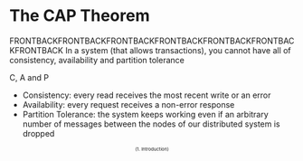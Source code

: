 # The CAP Theorem
FRONTBACKFRONTBACKFRONTBACKFRONTBACKFRONTBACKFRONTBACKFRONTBACK
In a system (that allows transactions), you cannot have all of consistency, availability and partition tolerance

C, A and P
- Consistency: every read receives the most recent write or an error
- Availability: every request receives a non-error response
- Partition Tolerance: the system keeps working even if an arbitrary number of messages between
the nodes of our distributed system is dropped

<div style="text-align: center; font-size:8px;">(1. Introduction)</div>